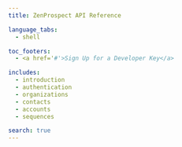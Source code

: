 ```yaml
---
title: ZenProspect API Reference

language_tabs:
  - shell

toc_footers:
  - <a href='#'>Sign Up for a Developer Key</a>

includes:
  - introduction
  - authentication
  - organizations
  - contacts
  - accounts
  - sequences

search: true
---
```




